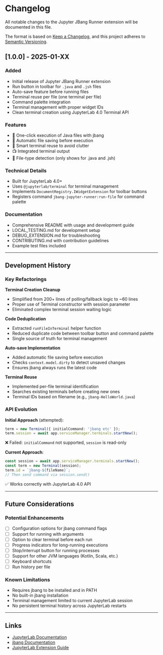 # Changelog

All notable changes to the Jupyter JBang Runner extension will be documented in this file.

The format is based on [Keep a Changelog](https://keepachangelog.com/en/1.0.0/),
and this project adheres to [Semantic Versioning](https://semver.org/spec/v2.0.0.html).

## [1.0.0] - 2025-01-XX

### Added

- Initial release of Jupyter JBang Runner extension
- Run button in toolbar for `.java` and `.jsh` files
- Auto-save feature before running files
- Terminal reuse per file (one terminal per file)
- Command palette integration
- Terminal management with proper widget IDs
- Clean terminal creation using JupyterLab 4.0 Terminal API

### Features

- 🚀 One-click execution of Java files with jbang
- 💾 Automatic file saving before execution
- 🔄 Smart terminal reuse to avoid clutter
- 📺 Integrated terminal output
- 🎯 File-type detection (only shows for .java and .jsh)

### Technical Details

- Built for JupyterLab 4.0+
- Uses `@jupyterlab/terminal` for terminal management
- Implements `DocumentRegistry.IWidgetExtension` for toolbar buttons
- Registers command `jbang-jupyter-runner:run-file` for command palette

### Documentation

- Comprehensive README with usage and development guide
- LOCAL_TESTING.md for development setup
- DEBUG_EXTENSION.md for troubleshooting
- CONTRIBUTING.md with contribution guidelines
- Example test files included

---

## Development History

### Key Refactorings

**Terminal Creation Cleanup**

- Simplified from 200+ lines of polling/fallback logic to ~60 lines
- Proper use of Terminal constructor with session parameter
- Eliminated complex terminal session waiting logic

**Code Deduplication**

- Extracted `runFileInTerminal` helper function
- Reduced duplicate code between toolbar button and command palette
- Single source of truth for terminal management

**Auto-save Implementation**

- Added automatic file saving before execution
- Checks `context.model.dirty` to detect unsaved changes
- Ensures jbang always runs the latest code

**Terminal Reuse**

- Implemented per-file terminal identification
- Searches existing terminals before creating new ones
- Terminal IDs based on filename (e.g., `jbang-HelloWorld.java`)

### API Evolution

**Initial Approach** (attempted):

```typescript
term = new Terminal({ initialCommand: 'jbang etc' });
term.session = await app.serviceManager.terminals.startNew();
```

❌ Failed: `initialCommand` not supported, `session` is read-only

**Current Approach**:

```typescript
const session = await app.serviceManager.terminals.startNew();
const term = new Terminal(session);
term.id = `jbang-${fileName}`;
// Then send command via session.send()
```

✅ Works correctly with JupyterLab 4.0 API

---

## Future Considerations

### Potential Enhancements

- [ ] Configuration options for jbang command flags
- [ ] Support for running with arguments
- [ ] Option to clear terminal before each run
- [ ] Progress indicators for long-running executions
- [ ] Stop/interrupt button for running processes
- [ ] Support for other JVM languages (Kotlin, Scala, etc.)
- [ ] Keyboard shortcuts
- [ ] Run history per file

### Known Limitations

- Requires jbang to be installed and in PATH
- No built-in jbang installation
- Terminal management limited to current JupyterLab session
- No persistent terminal history across JupyterLab restarts

---

## Links

- [JupyterLab Documentation](https://jupyterlab.readthedocs.io/)
- [jbang Documentation](https://www.jbang.dev/)
- [JupyterLab Extension Guide](https://jupyterlab.readthedocs.io/en/stable/extension/extension_dev.html)
